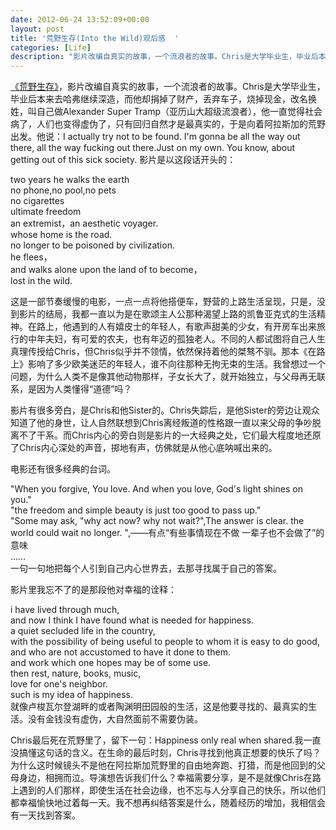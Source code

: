 ```yaml
---
date: 2012-06-24 13:52:09+00:00
layout: post
title: '荒野生存(Into the Wild)观后感  '
categories: [Life]
description: "影片改编自真实的故事，一个流浪者的故事。Chris是大学毕业生，毕业后本来去哈弗继续深造，而他却捐掉了财产，丢弃车子，烧掉现金，改名换姓，叫自己做Alexander Super Tramp（亚历山大超级流浪者），他一直觉得社会病了，人们也变得虚伪了，只有回归自然才是最真实的，于是向着阿拉斯加的荒野出发。"
---
```


[《荒野生存》](http://movie.douban.com/subject/1905462/)，影片改编自真实的故事，一个流浪者的故事。Chris是大学毕业生，毕业后本来去哈弗继续深造，而他却捐掉了财产，丢弃车子，烧掉现金，改名换姓，叫自己做Alexander Super Tramp（亚历山大超级流浪者），他一直觉得社会病了，人们也变得虚伪了，只有回归自然才是最真实的，于是向着阿拉斯加的荒野出发。他说：I actually try not to be found. I'm gonna be all the way out there, all the way fucking out there.Just on my own. You know, about getting out of this sick society.
影片是以这段话开头的：

two years he walks the earth  
no phone,no pool,no pets  
no cigarettes  
ultimate freedom  
an extremist，an aesthetic voyager.  
whose home is the road.  
no longer to be poisoned by civilization.  
he flees，  
and walks alone upon the land of to become，  
lost in the wild.  

这是一部节奏缓慢的电影，一点一点将他搭便车，野营的上路生活呈现，只是，没到影片的结局，我都一直以为是在歌颂主人公那种渴望上路的凯鲁亚克式的生活精神。在路上，他遇到的人有嬉皮士的年轻人，有歌声甜美的少女，有开房车出来旅行的中年夫妇，有可爱的农夫，也有年迈的孤独老人。不同的人都试图将自己人生真理传授给Chris，但Chris似乎并不领情，依然保持着他的桀骜不驯。那本《在路上》影响了多少欧美迷茫的年轻人，谁不向往那种无拘无束的生活。我曾想过一个问题，为什么人类不是像其他动物那样，子女长大了，就开始独立，与父母再无联系，是因为人类懂得“道德”吗？

影片有很多旁白，是Chris和他Sister的。Chris失踪后，是他Sister的旁边让观众知道了他的身世，让人自然联想到Chris离经叛道的性格跟一直以来父母的争吵脱离不了干系。而Chris内心的旁白则是影片的一大经典之处，它们最大程度地还原了Chris内心深处的声音，掷地有声，仿佛就是从他心底呐喊出来的。

电影还有很多经典的台词。

"When you forgive, You love. And when you love, God's light shines on you."  
"the freedom and simple beauty is just too good to pass up."  
"Some may ask, "why act now? why not wait?",The answer is clear. the world could wait no longer. ",——有点“有些事情现在不做 一辈子也不会做了”的意味  
……  
一句一句地把每个人引到自己内心世界去，去那寻找属于自己的答案。

影片里我忘不了的是那段他对幸福的诠释：

i have lived through much,  
and now I think I have found what is needed for happiness.  
a quiet secluded life in the country,  
with the possibility of being useful to people to whom it is easy to do good,  
and who are not accustomed to have it done to them.  
and work which one hopes may be of some use.  
then rest, nature, books, music,  
love for one's neighbor.  
such is my idea of happiness.  
就像卢梭瓦尔登湖畔的或者陶渊明田园般的生活，这是他要寻找的、最真实的生活。没有金钱没有虚伪，大自然面前不需要伪装。  

Chris最后死在荒野里了，留下一句：Happiness only real when shared.我一直没搞懂这句话的含义。在生命的最后时刻，Chris寻找到他真正想要的快乐了吗？为什么这时候镜头不是他在阿拉斯加荒野里的自由地奔跑、打猎，而是他回到的父母身边，相拥而泣。导演想告诉我们什么？幸福需要分享，是不是就像Chris在路上遇到的人们那样，即使生活在社会边缘，也不忘与人分享自己的快乐，所以他们都幸福愉快地过着每一天。我不想再纠结答案是什么，随着经历的增加，我相信会有一天找到答案。  
